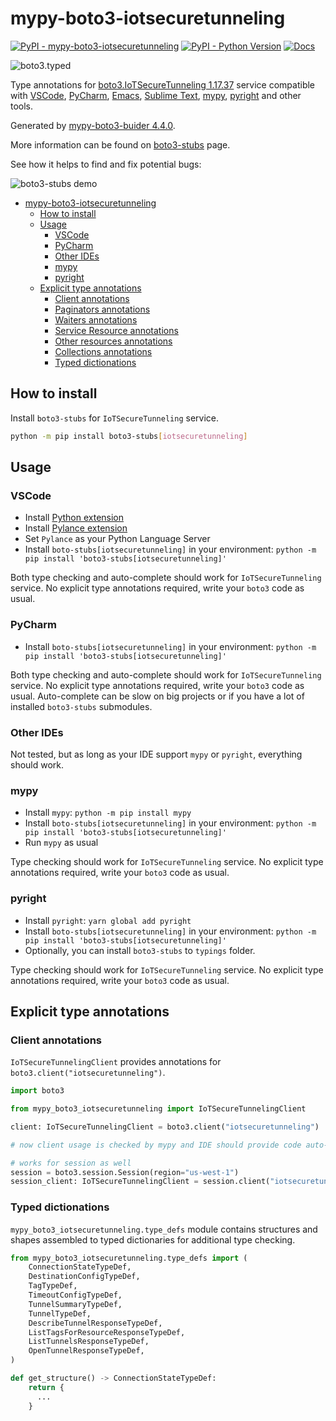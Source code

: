 # mypy-boto3-iotsecuretunneling

[![PyPI - mypy-boto3-iotsecuretunneling](https://img.shields.io/pypi/v/mypy-boto3-iotsecuretunneling.svg?color=blue)](https://pypi.org/project/mypy-boto3-iotsecuretunneling)
[![PyPI - Python Version](https://img.shields.io/pypi/pyversions/mypy-boto3-iotsecuretunneling.svg?color=blue)](https://pypi.org/project/mypy-boto3-iotsecuretunneling)
[![Docs](https://img.shields.io/readthedocs/mypy-boto3-builder.svg?color=blue)](https://mypy-boto3-builder.readthedocs.io/)

![boto3.typed](https://github.com/vemel/mypy_boto3_builder/raw/master/logo.png)

Type annotations for
[boto3.IoTSecureTunneling 1.17.37](https://boto3.amazonaws.com/v1/documentation/api/1.17.37/reference/services/iotsecuretunneling.html#IoTSecureTunneling) service
compatible with
[VSCode](https://code.visualstudio.com/),
[PyCharm](https://www.jetbrains.com/pycharm/),
[Emacs](https://www.gnu.org/software/emacs/),
[Sublime Text](https://www.sublimetext.com/),
[mypy](https://github.com/python/mypy),
[pyright](https://github.com/microsoft/pyright)
and other tools.

Generated by [mypy-boto3-buider 4.4.0](https://github.com/vemel/mypy_boto3_builder).

More information can be found on [boto3-stubs](https://pypi.org/project/boto3-stubs/) page.

See how it helps to find and fix potential bugs:

![boto3-stubs demo](https://github.com/vemel/mypy_boto3_builder/raw/master/demo.gif)

- [mypy-boto3-iotsecuretunneling](#mypy-boto3-iotsecuretunneling)
  - [How to install](#how-to-install)
  - [Usage](#usage)
    - [VSCode](#vscode)
    - [PyCharm](#pycharm)
    - [Other IDEs](#other-ides)
    - [mypy](#mypy)
    - [pyright](#pyright)
  - [Explicit type annotations](#explicit-type-annotations)
    - [Client annotations](#client-annotations)
    - [Paginators annotations](#paginators-annotations)
    - [Waiters annotations](#waiters-annotations)
    - [Service Resource annotations](#service-resource-annotations)
    - [Other resources annotations](#other-resources-annotations)
    - [Collections annotations](#collections-annotations)
    - [Typed dictionations](#typed-dictionations)

## How to install

Install `boto3-stubs` for `IoTSecureTunneling` service.

```bash
python -m pip install boto3-stubs[iotsecuretunneling]
```

## Usage

### VSCode

- Install [Python extension](https://marketplace.visualstudio.com/items?itemName=ms-python.python)
- Install [Pylance extension](https://marketplace.visualstudio.com/items?itemName=ms-python.vscode-pylance)
- Set `Pylance` as your Python Language Server
- Install `boto-stubs[iotsecuretunneling]` in your environment: `python -m pip install 'boto3-stubs[iotsecuretunneling]'`

Both type checking and auto-complete should work for `IoTSecureTunneling` service.
No explicit type annotations required, write your `boto3` code as usual.

### PyCharm

- Install `boto-stubs[iotsecuretunneling]` in your environment: `python -m pip install 'boto3-stubs[iotsecuretunneling]'`

Both type checking and auto-complete should work for `IoTSecureTunneling` service.
No explicit type annotations required, write your `boto3` code as usual.
Auto-complete can be slow on big projects or if you have a lot of installed `boto3-stubs` submodules.

### Other IDEs

Not tested, but as long as your IDE support `mypy` or `pyright`, everything should work.

### mypy

- Install `mypy`: `python -m pip install mypy`
- Install `boto-stubs[iotsecuretunneling]` in your environment: `python -m pip install 'boto3-stubs[iotsecuretunneling]'`
- Run `mypy` as usual

Type checking should work for `IoTSecureTunneling` service.
No explicit type annotations required, write your `boto3` code as usual.

### pyright

- Install `pyright`: `yarn global add pyright`
- Install `boto-stubs[iotsecuretunneling]` in your environment: `python -m pip install 'boto3-stubs[iotsecuretunneling]'`
- Optionally, you can install `boto3-stubs` to `typings` folder.

Type checking should work for `IoTSecureTunneling` service.
No explicit type annotations required, write your `boto3` code as usual.

## Explicit type annotations

### Client annotations

`IoTSecureTunnelingClient` provides annotations for `boto3.client("iotsecuretunneling")`.

```python
import boto3

from mypy_boto3_iotsecuretunneling import IoTSecureTunnelingClient

client: IoTSecureTunnelingClient = boto3.client("iotsecuretunneling")

# now client usage is checked by mypy and IDE should provide code auto-complete

# works for session as well
session = boto3.session.Session(region="us-west-1")
session_client: IoTSecureTunnelingClient = session.client("iotsecuretunneling")
```








### Typed dictionations

`mypy_boto3_iotsecuretunneling.type_defs` module contains structures and shapes assembled
to typed dictionaries for additional type checking.

```python
from mypy_boto3_iotsecuretunneling.type_defs import (
    ConnectionStateTypeDef,
    DestinationConfigTypeDef,
    TagTypeDef,
    TimeoutConfigTypeDef,
    TunnelSummaryTypeDef,
    TunnelTypeDef,
    DescribeTunnelResponseTypeDef,
    ListTagsForResourceResponseTypeDef,
    ListTunnelsResponseTypeDef,
    OpenTunnelResponseTypeDef,
)

def get_structure() -> ConnectionStateTypeDef:
    return {
      ...
    }
```
